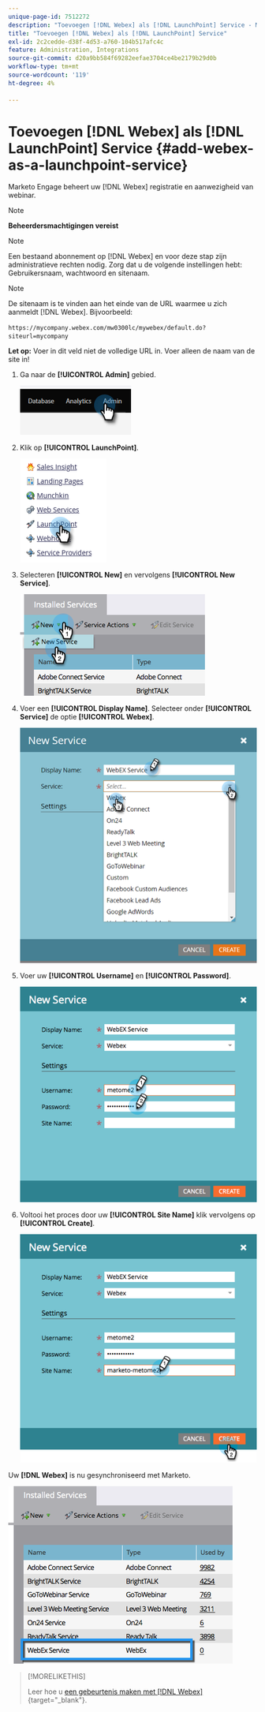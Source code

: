 ```yaml
---
unique-page-id: 7512272
description: "Toevoegen [!DNL Webex] als [!DNL LaunchPoint] Service - Marketo Docs - Productdocumentatie"
title: "Toevoegen [!DNL Webex] als [!DNL LaunchPoint] Service"
exl-id: 2c2cedde-d38f-4d53-a760-104b517afc4c
feature: Administration, Integrations
source-git-commit: d20a9bb584f69282eefae3704ce4be2179b29d0b
workflow-type: tm+mt
source-wordcount: '119'
ht-degree: 4%

---
```


# Toevoegen [!DNL Webex] als [!DNL LaunchPoint] Service {#add-webex-as-a-launchpoint-service}

Marketo Engage beheert uw [!DNL Webex] registratie en aanwezigheid van webinar.

>[!NOTE]
>
>**Beheerdersmachtigingen vereist**

>[!NOTE]
>
>Een bestaand abonnement op [!DNL Webex] en voor deze stap zijn administratieve rechten nodig. Zorg dat u de volgende instellingen hebt: Gebruikersnaam, wachtwoord en sitenaam.

>[!NOTE]
>
>De sitenaam is te vinden aan het einde van de URL waarmee u zich aanmeldt [!DNL Webex]. Bijvoorbeeld:
>
>`https://mycompany.webex.com/mw0300lc/mywebex/default.do?siteurl=mycompany`
>
>**Let op:** Voer in dit veld niet de volledige URL in. Voer alleen de naam van de site in!

1. Ga naar de **[!UICONTROL Admin]** gebied.

   ![](assets/add-webex-as-a-launchpoint-service-1.png)

1. Klik op **[!UICONTROL LaunchPoint]**.

   ![](assets/add-webex-as-a-launchpoint-service-2.png)

1. Selecteren **[!UICONTROL New]** en vervolgens **[!UICONTROL New Service]**.

   ![](assets/add-webex-as-a-launchpoint-service-3.png)

1. Voer een **[!UICONTROL Display Name]**. Selecteer onder **[!UICONTROL Service]** de optie **[!UICONTROL Webex]**.

   ![](assets/add-webex-as-a-launchpoint-service-4.png)

1. Voer uw **[!UICONTROL Username]** en **[!UICONTROL Password]**.

   ![](assets/add-webex-as-a-launchpoint-service-5.png)

1. Voltooi het proces door uw **[!UICONTROL Site Name]** klik vervolgens op **[!UICONTROL Create]**.

   ![](assets/add-webex-as-a-launchpoint-service-6.png)

Uw **[!DNL Webex]** is nu gesynchroniseerd met Marketo.

![](assets/add-webex-as-a-launchpoint-service-7.png)

>[!MORELIKETHIS]
>
>Leer hoe u [een gebeurtenis maken met [!DNL Webex]](/help/marketo/product-docs/demand-generation/events/create-an-event/create-an-event-with-webex.md){target="_blank"}.
